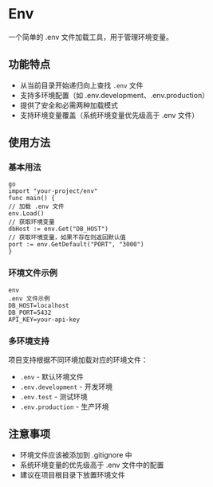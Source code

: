 # Env

一个简单的 .env 文件加载工具，用于管理环境变量。

## 功能特点

- 从当前目录开始递归向上查找 `.env` 文件
- 支持多环境配置（如 .env.development、.env.production）
- 提供了安全和必需两种加载模式
- 支持环境变量覆盖（系统环境变量优先级高于 .env 文件）

## 使用方法

### 基本用法

```
go
import "your-project/env"
func main() {
// 加载 .env 文件
env.Load()
// 获取环境变量
dbHost := env.Get("DB_HOST")
// 获取环境变量，如果不存在则返回默认值
port := env.GetDefault("PORT", "3000")
}
```

### 环境文件示例

```
env
.env 文件示例
DB_HOST=localhost
DB_PORT=5432
API_KEY=your-api-key
```

### 多环境支持

项目支持根据不同环境加载对应的环境文件：

- `.env` - 默认环境文件
- `.env.development` - 开发环境
- `.env.test` - 测试环境
- `.env.production` - 生产环境

## 注意事项

- 环境文件应该被添加到 .gitignore 中
- 系统环境变量的优先级高于 .env 文件中的配置
- 建议在项目根目录下放置环境文件
